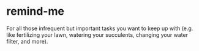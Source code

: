 # remind-me
For all those infrequent but important tasks you want to keep up with (e.g. like fertilizing your lawn, watering your succulents, changing your water filter, and more).
